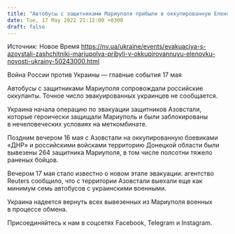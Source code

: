 ```yaml
---
title: "Автобусы с защитниками Мариуполя прибыли в оккупированную Еленовку — Reuters"
date: Tue, 17 May 2022 21:12:00 +0300
draft: false
---
```

Источник: Новое Время https://nv.ua/ukraine/events/evakuaciya-s-azovstali-zashchitniki-mariupolya-pribyli-v-okkupirovannuyu-elenovku-novosti-ukrainy-50243000.html


Война России против Украины — главные события 17 мая

Автобусы с защитниками Мариуполя сопровождали российские оккупанты. Точное число эвакуированных украинцев не сообщается. 

Украина начала операцию по эвакуации защитников Азовстали, которые героически защищали Мариуполь и были заблокированы в нечеловеческих условиях на меткомбинате.

Поздним вечером 16 мая с Азовстали на оккупированную боевиками «ДНР» и российскими войсками территорию Донецкой области были вывезены 264 защитника Мариуполя, в том числе полсотни тяжело раненых бойцов.

Вечером 17 мая стало известно о новом этапе эвакуации: агентство Reuters сообщило, что с территории Азовстали выехали еще как минимум семь автобусов с украинскими военными. 

Украина надеется вернуть всех вывезенных из Мариуполя военных в процессе обмена.

Присоединяйтесь к нам в соцсетях Facebook, Telegram и Instagram.
